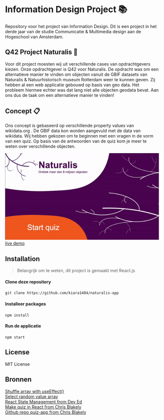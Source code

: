 # Information Design Project 📚

Repository voor het project van Information Design. Dit is een project in het derde jaar van de studie Communicatie & Multimedia design aan de Hogeschool van Amsterdam. 

## Q42 Project Naturalis 🌱

Voor dit project moesten wij uit verschillende cases van opdrachtgevers kiezen. Onze opdrachtgever is Q42 voor Naturalis. De opdracht was om een alternatieve manier te vinden om objecten vanuit de GBIF datasets van Naturalis & Natuurhistorisch museum Rotterdam weer te kunnen geven. 
Zij hebben al een web applicatie gebouwd op basis van geo data. Het probleem hiermee echter was dat lang niet alle objecten geodata bevat. Aan ons dus de taak om een alternatieve manier te vinden! 

## Concept 📋
Ons concept is gebaseerd op verschillende property values van wikidata.org . De GBIF data kon worden aangevuld met de data van wikidata. 
Wij hebben gekozen om te beginnen met een vragen in de vorm van een quiz. Op basis van de antwoorden van de quiz kom je meer te weten over verschillende objecten. 

![screen recording as GIF](https://github.com/kiara1404/naturalis-app/blob/master/screen-gif.gif?raw=true)
 [live demo](https://happy-aryabhata-395281.netlify.app/)
## Installation
> Belangrijk om te weten, dit project is gemaakt met React.js

#### Clone deze repository
`git clone https://github.com/kiara1404/naturalis-app`

#### Installeer packages
`npm install`

#### Run de applicatie
`npm start`

## License
MIT License

## Bronnen
[Shuffle array with useEffect()](https://stackoverflow.com/questions/61263368/how-to-shuffle-an-array-once-in-functional-react-component)     
[Select random value array](https://stackoverflow.com/questions/4550505/getting-a-random-value-from-a-javascript-array)     
[React State Management from Dev Ed](https://www.youtube.com/watch?v=35lXWvCuM8o)     
[Make quiz in React from Chris Blakely](https://www.youtube.com/watch?v=Lya-qYiDqIA&t=672s)     
[Github repo quiz-app from Chris Blakely](https://github.com/chrisblakely01/quiz-app)     
